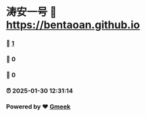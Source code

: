 # 涛安一号 :link: https://bentaoan.github.io 
### :page_facing_up: [1](https://bentaoan.github.io/tag.html) 
### :speech_balloon: 0 
### :hibiscus: 0 
### :alarm_clock: 2025-01-30 12:31:14 
### Powered by :heart: [Gmeek](https://github.com/Meekdai/Gmeek)
